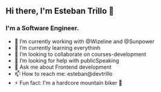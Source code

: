 ## Hi there, I'm Esteban Trillo 👋

### I'm a Software Engineer.

- 🔭 I’m currently working with @Wizeline and @Sunpower
- 🌱 I’m currently learning everythinh
- 👯 I’m looking to collaborate on courses-development
- 🤔 I’m looking for help with publicSpeaking
- 💬 Ask me about Frontend development
- 📫 How to reach me: esteban@devtrillo
- ⚡ Fun fact: I'm a hardcore mountain biker 🚵
